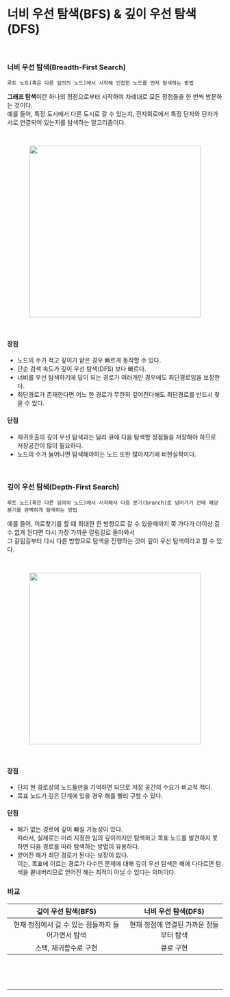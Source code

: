 # 너비 우선 탐색(BFS) & 깊이 우선 탐색(DFS)

<br>

### 너비 우선 탐색(Breadth-First Search)

`루트 노트(혹은 다른 임의의 노드)에서 시작해 인접한 노드를 먼저 탐색하는 방법`

**그래프 탐색**이란 하나의 정점으로부터 시작하여 차례대로 모든 정점들을 한 번씩 방문하는 것이다.<br>
예를 들어, 특정 도시에서 다른 도시로 갈 수 있는지, 전자회로에서 특정 단자와 단자가 서로 연결되어 있는지를 탐색하는 알고리즘이다.

<br>

<p align="center">
<img src="https://user-images.githubusercontent.com/66001046/187889588-c65aa578-f269-428c-8ee8-0f395d294adb.gif" width="400">
</p>

<br>

#### 장점

- 노드의 수가 적고 깊이가 얕은 경우 빠르게 동작할 수 있다.
- 단순 검색 속도가 깊이 우선 탐색(DFS) 보다 빠르다.
- 너비를 우선 탐색하기에 답이 되는 경로가 여러개인 경우에도 최단경로임을 보장한다.
- 최단경로가 존재한다면 어느 한 경로가 무한히 깊어진다해도 최단경로를 반드시 찾을 수 있다.

#### 단점

- 재귀호출의 깊이 우선 탐색과는 달리 큐에 다음 탐색할 정점들을 저장해야 하므로 저장공간이 많이 필요하다.
- 노드의 수가 늘어나면 탐색해야하는 노드 또한 많아지기에 비현실적이다.

<br>

### 깊이 우선 탐색(Depth-First Search)

`루트 노드(혹은 다른 임의의 노드)에서 시작해서 다음 분기(branch)로 넘어가기 전에 해당 분기를 완벽하게 탐색하는 방법`

예를 들어, 미로찾기를 할 떄 최대한 한 방향으로 갈 수 있을때까지 쭉 가다가 더이상 갈 수 없게 된다면 다시 가장 가까운 갈림길로 돌아와서<br>
그 갈림길부터 다시 다른 방향으로 탐색을 진행하는 것이 깊이 우선 탐색이라고 할 수 있다.

<br>

<p align="center">
<img src="https://user-images.githubusercontent.com/66001046/187899491-983ac1e3-c296-4e57-83d9-c02a4f9c9b63.gif" width="400">
</p>

<br>

#### 장점

- 단지 현 경로상의 노드들만을 기억하면 되므로 저장 공간의 수요가 비교적 적다.
- 목표 노드가 깊은 단계에 있을 경우 해를 빨리 구할 수 있다.

#### 단점

- 해가 없는 경로에 깊이 빠질 가능성이 있다.<br>
따라서, 실제로는 미리 지정한 임의 깊이까지만 탐색하고 목표 노드를 발견하지 못하면 다음 경로를 따라 탐색하는 방법이 유용하다.
- 얻어진 해가 최단 경로가 된다는 보장이 없다.<br>
이는, 목표에 이르는 경로가 다수인 문제에 대해 깊이 우선 탐색은 해에 다다르면 탐색을 끝내버리므로 얻어진 해는 최적이 아닐 수 있다는 의미이다.

### 비교

|깊이 우선 탐색(BFS)|너비 우선 탐색(DFS)|
|:---:|:---:|
|현재 정점에서 갈 수 있는 점들까지 들어가면서 탐색|현재 정점에 연결된 가까운 점들부터 탐색|
|스택, 재귀함수로 구현|큐로 구현|

<br><br><br>

---

<br><br><br>
